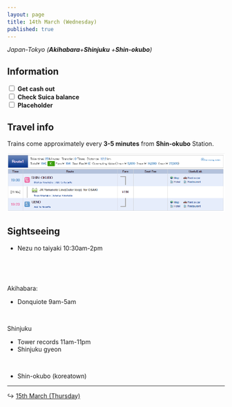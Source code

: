 ```yaml
---
layout: page
title: 14th March (Wednesday)
published: true
---
```


*Japan-Tokyo (**Akihabara**+**Shinjuku** +**Shin-okubo**)*

## Information

<div><input class="box" type="checkbox" name="141" /><label type="text" class="strikethrough">&nbsp;<b>Get cash out</b></label><br /><input class="box" type="checkbox" name="142" /><label type="text" class="strikethrough"> <b>Check Suica balance</b></label><br /><input class="box" type="checkbox" name="143" /><label type="text" class="strikethrough"> <b>Placeholder</b></label></div>

## Travel info

Trains come approximately every **3-5 minutes** from **Shin-okubo** Station.

[![shin-okubo.PNG](/days/week1/shin-okubo.PNG)](http://maki.host/days/week1/shin-okubo.PNG)

## Sightseeing

* Nezu no taiyaki 10:30am-2pm

&nbsp;

&nbsp;

Akihabara:

* Donquiote 9am-5am

&nbsp;

Shinjuku

* Tower records 11am-11pm
* Shinjuku gyeon

&nbsp;

* Shin-okubo (koreatown)

---

↪ [15th March (Thursday)](/days/week1/15mar)